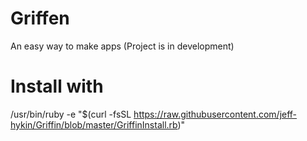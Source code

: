 # Griffen
An easy way to make apps (Project is in development)


# Install with
/usr/bin/ruby -e "$(curl -fsSL https://raw.githubusercontent.com/jeff-hykin/Griffin/blob/master/GriffinInstall.rb)"
